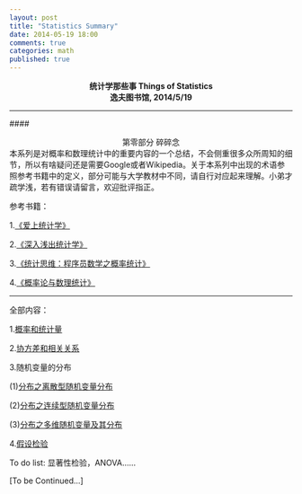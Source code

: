 ```yaml
---
layout: post
title: "Statistics Summary"
date: 2014-05-19 18:00
comments: true
categories: math
published: true
---
```


**<center>统计学那些事 Things of Statistics</center>**
**<center>逸夫图书馆, 2014/5/19</center>**

----------

####<center>第零部分 碎碎念</center>
本系列是对概率和数理统计中的重要内容的一个总结，不会侧重很多众所周知的细节，所以有啥疑问还是需要Google或者Wikipedia。关于本系列中出现的术语参照参考书籍中的定义，部分可能与大学教材中不同，请自行对应起来理解。小弟才疏学浅，若有错误请留言，欢迎批评指正。

参考书籍：

1.[《爱上统计学》](http://book.douban.com/subject/2985995/)

2.[《深入浅出统计学》](http://book.douban.com/subject/7056708/)

3.[《统计思维：程序员数学之概率统计》](http://book.douban.com/subject/24381562/)

4.[《概率论与数理统计》](http://book.douban.com/subject/3165271/)

----------

全部内容：

1.[概率和统计量](http://hujiaweibujidao.github.io/blog/2014/05/19/statistics-summary-1/)

2.[协方差和相关关系](http://hujiaweibujidao.github.io/blog/2014/05/19/statistics-summary-3/)

3.随机变量的分布

(1)[分布之离散型随机变量分布](http://hujiaweibujidao.github.io/blog/2014/05/19/statistics-summary-2/)

(2)[分布之连续型随机变量分布](http://hujiaweibujidao.github.io/blog/2014/05/19/statistics-summary-2-1/)

(3)[分布之多维随机变量及其分布](http://hujiaweibujidao.github.io/blog/2014/05/19/statistics-summary-2-2/)

4.[假设检验](http://hujiaweibujidao.github.io/blog/2014/05/19/statistics-summary-4/)

To do list: 显著性检验，ANOVA......

[To be Continued...]


